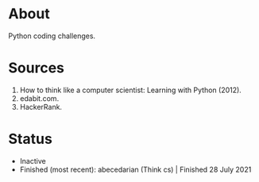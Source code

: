 # About
Python coding challenges.

# Sources
1. How to think like a computer scientist: Learning with Python (2012).
2. edabit.com. 
3. HackerRank.
 
# Status
- Inactive
- Finished (most recent): abecedarian (Think cs) | Finished 28 July 2021